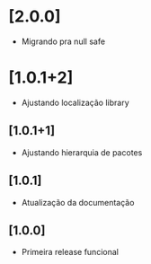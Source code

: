 # [2.0.0]

- Migrando pra null safe

# [1.0.1+2]

- Ajustando localização library 

## [1.0.1+1]

- Ajustando hierarquia de pacotes 

## [1.0.1]

- Atualização da documentação 

## [1.0.0]

- Primeira release funcional 